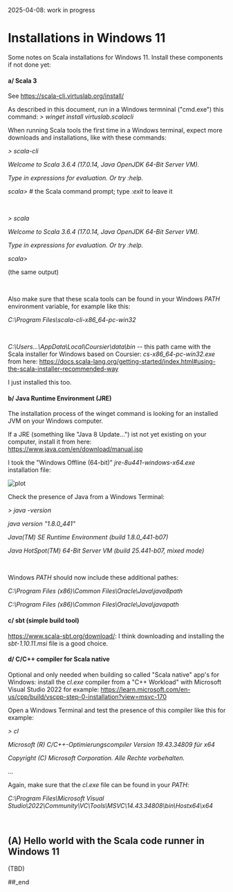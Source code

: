 2025-04-08: work in progress

# Installations in Windows 11

Some notes on Scala installations for Windows 11. Install these components if not done yet:

#### a/ Scala 3

See https://scala-cli.virtuslab.org/install/

As described in this document, run in a Windows termninal ("cmd.exe") this command: _> winget install virtuslab.scalacli_

When running Scala tools the first time in a Windows terminal, expect more downloads and installations, like with these commands:

_\> scala-cli_

_Welcome to Scala 3.6.4 (17.0.14, Java OpenJDK 64-Bit Server VM)._

_Type in expressions for evaluation. Or try :help._

_scala>_  # the Scala command prompt; type _:exit_ to leave it

<br/>

_\> scala_

_Welcome to Scala 3.6.4 (17.0.14, Java OpenJDK 64-Bit Server VM)._

_Type in expressions for evaluation. Or try :help._

_scala>_

(the same output)
 
<br/>

Also make sure that these scala tools can be found in your Windows _PATH_ environment variable, for example like this:

_C:\Program Files\scala-cli-x86_64-pc-win32_

<br/>

_C:\Users\...\AppData\Local\Coursier\data\bin_  -- this path came with the Scala installer for Windows based on Coursier: _cs-x86_64-pc-win32.exe_ from here: https://docs.scala-lang.org/getting-started/index.html#using-the-scala-installer-recommended-way

I just installed this too.

#### b/ Java Runtime Environment (JRE)

The installation process of the winget command is looking for an installed JVM on your Windows computer.

If a JRE (something like "Java 8 Update...") ist not yet existing on your computer, install it from here: https://www.java.com/en/download/manual.jsp

I took the "Windows Offline (64-bit)" _jre-8u441-windows-x64.exe_ installation file:

![plot](https://github.com/PLC-Programmer/PLC-Programmer.github.io/blob/main/jre8.png)

Check the presence of Java from a Windows Terminal:

_\> java -version_

_java version "1.8.0_441"_

_Java(TM) SE Runtime Environment (build 1.8.0_441-b07)_

_Java HotSpot(TM) 64-Bit Server VM (build 25.441-b07, mixed mode)_

<br/>

Windows _PATH_ should now include these additional pathes:

_C:\Program Files (x86)\Common Files\Oracle\Java\java8path_

_C:\Program Files (x86)\Common Files\Oracle\Java\javapath_

#### c/ sbt (simple build tool)

https://www.scala-sbt.org/download/: I think downloading and installing the _sbt-1.10.11.msi_ file is a good choice.

#### d/ C/C++ compiler for Scala native

Optional and only needed when building so called "Scala native" app's for Windows: install the _cl.exe_ compiler from a "C++ Workload" with Microsoft Visual Studio 2022 for example: https://learn.microsoft.com/en-us/cpp/build/vscpp-step-0-installation?view=msvc-170

Open a Windows Terminal and test the presence of this compiler like this for example:

_\> cl_

_Microsoft (R) C/C++-Optimierungscompiler Version 19.43.34809 für x64_

_Copyright (C) Microsoft Corporation. Alle Rechte vorbehalten._

...

Again, make sure that the _cl.exe_ file can be found in your _PATH_:

_C:\Program Files\Microsoft Visual Studio\2022\Community\VC\Tools\MSVC\14.43.34808\bin\Hostx64\x64_

<br/>

## (A) Hello world with the Scala code runner in Windows 11


(TBD)


##_end

